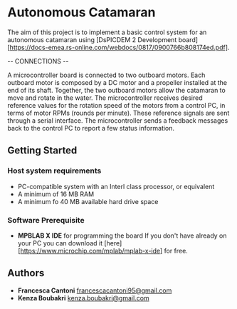 # Autonomous Catamaran

The aim of this project is to implement a basic control system for an autonomous catamaran using [DsPICDEM 2 Development board][https://docs-emea.rs-online.com/webdocs/0817/0900766b808174ed.pdf].

-- CONNECTIONS --

A microcontroller board is connected to two outboard motors. Each outboard motor is composed by a DC motor and a propeller installed
at the end of its shaft. Together, the two outboard motors allow the catamaran to move and rotate in the water. The microcontroller receives
desired reference values for the rotation speed of the motors from a control PC, in terms of motor RPMs (rounds per minute). These
reference signals are sent through a serial interface. The microcontroller sends a feedback messages back to the control PC to report a few
status information.

## Getting Started

### Host system requirements

- PC-compatible system with an Interl class processor, or equivalent
- A minimum of 16 MB RAM
- A minimum fo 40 MB available hard drive space 

### Software Prerequisite

- **MPBLAB X IDE** for programming the board 
	If you don't have already on your PC you can download it [here][https://www.microchip.com/mplab/mplab-x-ide] for free.



## Authors

* **Francesca Cantoni** 	francescacantoni95@gmail.com
* **Kenza Boubakri** 		kenza.boubakri@gmail.com 

